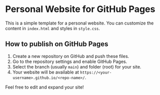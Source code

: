 # Personal Website for GitHub Pages

This is a simple template for a personal website. You can customize the content in `index.html` and styles in `style.css`.

## How to publish on GitHub Pages
1. Create a new repository on GitHub and push these files.
2. Go to the repository settings and enable GitHub Pages.
3. Select the branch (usually `main`) and folder (root) for your site.
4. Your website will be available at `https://<your-username>.github.io/<repo-name>/`.

Feel free to edit and expand your site!
